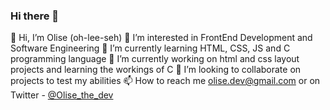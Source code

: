 ### Hi there 👋

👋 Hi, I’m Olise (oh-lee-seh)
👀 I’m interested in FrontEnd Development and Software Engineering
🌱 I’m currently learning HTML, CSS, JS and C programming language
🔭 I’m currently working on html and css layout projects and learning the workings of C
💞️ I’m looking to collaborate on projects to test my abilities
📫 How to reach me olise.dev@gmail.com or on Twitter - [@Olise_the_dev](https://www.twitter.com/Olise_the_dev)
